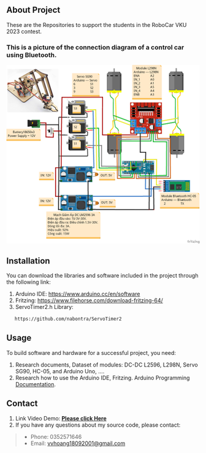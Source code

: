 <!-- ABOUT THE PROJECT -->
## About Project
These are the Repositories to support the students in the RoboCar VKU 2023 contest.
 
### This is a picture of the connection diagram of a control car using Bluetooth.

![alt text](Robocar_2023.png)
## Installation
You can download the libraries and software included in the project through the following link:
1. Arduino IDE: https://www.arduino.cc/en/software
2. Fritzing: https://www.filehorse.com/download-fritzing-64/
3. ServoTimer2.h Library: 
```sh
   https://github.com/nabontra/ServoTimer2
  ```
<!-- USAGE EXAMPLES -->
## Usage
To build software and hardware for a successful project, you need:
1. Research documents, Dataset of modules: DC-DC L2596, L298N, Servo SG90, HC-05, and Arduino Uno, ....
2. Research how to use the Arduino IDE, Fritzing. Arduino Programming [Documentation](https://www.arduino.cc/reference/en/).
## Contact 
1. Link Video Demo: **[Please click Here](https://drive.google.com/drive/folders/1-h_h9iWXvdFtFqz6Z1rYeX5k4srTP7Z0?usp=sharing)**
2. If you have any questions about my source code, please contact: 
> * Phone: 0352571646
> * Email: vvhoang18092001@gmail.com